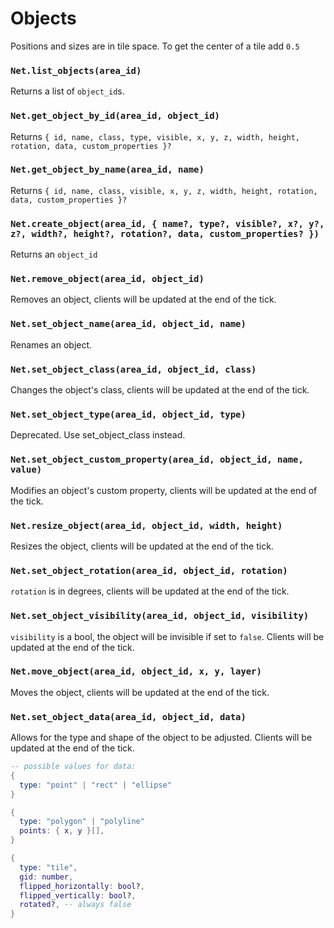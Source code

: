 # Objects

Positions and sizes are in tile space. To get the center of a tile add `0.5`

### `Net.list_objects(area_id)`

Returns a list of `object_id`s.

### `Net.get_object_by_id(area_id, object_id)`

Returns `{ id, name, class, type, visible, x, y, z, width, height, rotation, data, custom_properties }?`

### `Net.get_object_by_name(area_id, name)`

Returns `{ id, name, class, visible, x, y, z, width, height, rotation, data, custom_properties }?`

### `Net.create_object(area_id, { name?, type?, visible?, x?, y?, z?, width?, height?, rotation?, data, custom_properties? })`

Returns an `object_id`

### `Net.remove_object(area_id, object_id)`

Removes an object, clients will be updated at the end of the tick.

### `Net.set_object_name(area_id, object_id, name)`

Renames an object.

### `Net.set_object_class(area_id, object_id, class)`

Changes the object's class, clients will be updated at the end of the tick.

### `Net.set_object_type(area_id, object_id, type)`

Deprecated. Use set_object_class instead.

### `Net.set_object_custom_property(area_id, object_id, name, value)`

Modifies an object's custom property, clients will be updated at the end of the tick.

### `Net.resize_object(area_id, object_id, width, height)`

Resizes the object, clients will be updated at the end of the tick.

### `Net.set_object_rotation(area_id, object_id, rotation)`

`rotation` is in degrees, clients will be updated at the end of the tick.

### `Net.set_object_visibility(area_id, object_id, visibility)`

`visibility` is a bool, the object will be invisible if set to `false`. Clients will be updated at the end of the tick.

### `Net.move_object(area_id, object_id, x, y, layer)`

Moves the object, clients will be updated at the end of the tick.

### `Net.set_object_data(area_id, object_id, data)`

Allows for the type and shape of the object to be adjusted. Clients will be updated at the end of the tick.

```lua
-- possible values for data:
{
  type: "point" | "rect" | "ellipse"
}

{
  type: "polygon" | "polyline"
  points: { x, y }[],
}

{
  type: "tile",
  gid: number,
  flipped_horizontally: bool?,
  flipped_vertically: bool?,
  rotated?, -- always false
}
```
